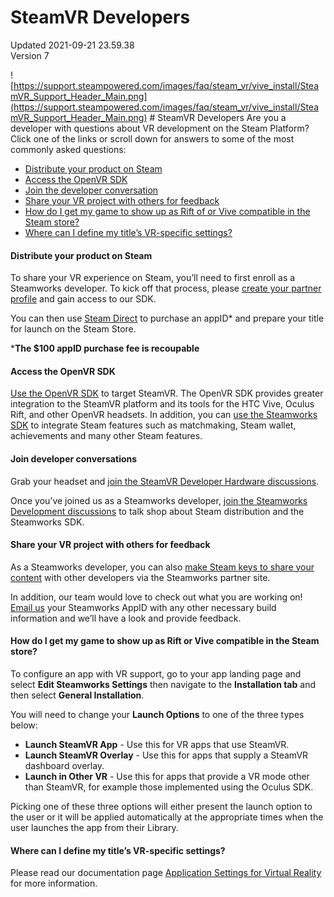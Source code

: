 # SteamVR Developers
Updated 2021-09-21 23.59.38  
Version 7  

![https://support.steampowered.com/images/faq/steam_vr/vive_install/SteamVR_Support_Header_Main.png](https://support.steampowered.com/images/faq/steam_vr/vive_install/SteamVR_Support_Header_Main.png)  # SteamVR Developers
Are you a developer with questions about VR development on the Steam Platform? Click one of the links or scroll down for answers to some of the most commonly asked questions:  
  
* [Distribute your product on Steam](#distribute)
* [Access the OpenVR SDK](#sdk)
* [Join the developer conversation](#conversation)
* [Share your VR project with others for feedback](#share)
* [How do I get my game to show up as Rift of or Vive compatible in the Steam store?](#compat)
* [Where can I define my title’s VR-specific settings?](#settings)
  
  
 #### Distribute your product on Steam
To share your VR experience on Steam, you’ll need to first enroll as a Steamworks developer. To kick off that process, please [create your partner profile](https://partner.steamgames.com) and gain access to our SDK.  
  
You can then use [Steam Direct]("http://steamcommunity.com/games/593110/announcements/detail/1265922321514182595") to purchase an appID* and prepare your title for launch on the Steam Store.  
  
***The $100 appID purchase fee is recoupable**  
  
 #### Access the OpenVR SDK
[Use the OpenVR SDK](https://github.com/ValveSoftware/openvr/wiki/API-Documentation) to target SteamVR. The OpenVR SDK provides greater integration to the SteamVR platform and its tools for the HTC Vive, Oculus Rift, and other OpenVR headsets. In addition, you can [use the Steamworks SDK](https://partner.steamgames.com/?goto=%2Fhome%2Fsteamworks) to integrate Steam features such as matchmaking, Steam wallet, achievements and many other Steam features.  
  
 #### Join developer conversations
Grab your headset and [join the SteamVR Developer Hardware discussions](https://steamcommunity.com/app/358720/discussions/).  
  
Once you’ve joined us as a Steamworks developer, [join the Steamworks Development discussions](http://steamcommunity.com/groups/steamworks/discussions) to talk shop about Steam distribution and the Steamworks SDK.  
  
 #### Share your VR project with others for feedback
As a Steamworks developer, you can also [make Steam keys to share your content](https://partner.steamgames.com/documentation/keys) with other developers via the Steamworks partner site.  
  
In addition, our team would love to check out what you are working on! [Email us](mailto:steamvrbiz@valvesoftware.com) your Steamworks AppID with any other necessary build information and we’ll have a look and provide feedback.  
  
 #### How do I get my game to show up as Rift or Vive compatible in the Steam store?
To configure an app with VR support, go to your app landing page and select **Edit Steamworks Settings** then navigate to the **Installation tab** and then select **General Installation**.  
  
You will need to change your **Launch Options** to one of the three types below:  
* **Launch SteamVR App** - Use this for VR apps that use SteamVR.
* **Launch SteamVR Overlay** - Use this for apps that supply a SteamVR dashboard overlay.
* **Launch in Other VR** - Use this for apps that provide a VR mode other than SteamVR, for example those implemented using the Oculus SDK.
  
Picking one of these three options will either present the launch option to the user or it will be applied automatically at the appropriate times when the user launches the app from their Library.  
 #### Where can I define my title’s VR-specific settings?
Please read our documentation page [Application Settings for Virtual Reality](https://partner.steamgames.com/doc/features/steamvr/settings) for more information.